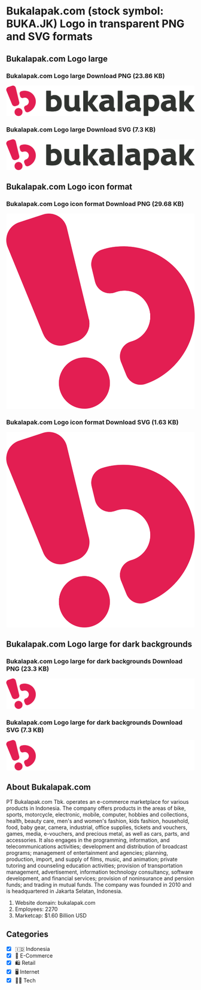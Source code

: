 # Bukalapak.com (stock symbol: BUKA.JK) Logo in transparent PNG and SVG formats

## Bukalapak.com Logo large

### Bukalapak.com Logo large Download PNG (23.86 KB)

![Bukalapak.com Logo large Download PNG (23.86 KB)](/img/orig/BUKA.JK_BIG-62cf37fb.png)

### Bukalapak.com Logo large Download SVG (7.3 KB)

![Bukalapak.com Logo large Download SVG (7.3 KB)](/img/orig/BUKA.JK_BIG-bb1c3f83.svg)

## Bukalapak.com Logo icon format

### Bukalapak.com Logo icon format Download PNG (29.68 KB)

![Bukalapak.com Logo icon format Download PNG (29.68 KB)](/img/orig/BUKA.JK-25d1a629.png)

### Bukalapak.com Logo icon format Download SVG (1.63 KB)

![Bukalapak.com Logo icon format Download SVG (1.63 KB)](/img/orig/BUKA.JK-8813be99.svg)

## Bukalapak.com Logo large for dark backgrounds

### Bukalapak.com Logo large for dark backgrounds Download PNG (23.3 KB)

![Bukalapak.com Logo large for dark backgrounds Download PNG (23.3 KB)](/img/orig/BUKA.JK_BIG.D-f98b0f66.png)

### Bukalapak.com Logo large for dark backgrounds Download SVG (7.3 KB)

![Bukalapak.com Logo large for dark backgrounds Download SVG (7.3 KB)](/img/orig/BUKA.JK_BIG.D-5c59ff62.svg)

## About Bukalapak.com

PT Bukalapak.com Tbk. operates an e-commerce marketplace for various products in Indonesia. The company offers products in the areas of bike, sports, motorcycle, electronic, mobile, computer, hobbies and collections, health, beauty care, men's and women's fashion, kids fashion, household, food, baby gear, camera, industrial, office supplies, tickets and vouchers, games, media, e-vouchers, and precious metal, as well as cars, parts, and accessories. It also engages in the programming, information, and telecommunications activities; development and distribution of broadcast programs; management of entertainment and agencies; planning, production, import, and supply of films, music, and animation; private tutoring and counseling education activities; provision of transportation management, advertisement, information technology consultancy, software development, and financial services; provision of noninsurance and pension funds; and trading in mutual funds. The company was founded in 2010 and is headquartered in Jakarta Selatan, Indonesia.

1. Website domain: bukalapak.com
2. Employees: 2270
3. Marketcap: $1.60 Billion USD


## Categories
- [x] 🇮🇩 Indonesia
- [x] 🛒 E-Commerce
- [x] 🛍️ Retail
- [x] 🖥️ Internet
- [x] 👩‍💻 Tech
